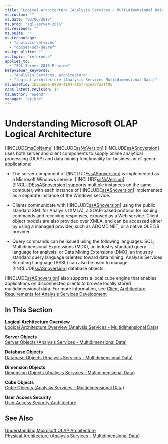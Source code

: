 ```yaml
---
title: "Logical Architecture (Analysis Services - Multidimensional Data) | Microsoft Docs"
ms.custom: ""
ms.date: "03/06/2017"
ms.prod: "sql-server-2016"
ms.reviewer: ""
ms.suite: ""
ms.technology: 
  - "analysis-services"
  - "docset-sql-devref"
ms.tgt_pltfrm: ""
ms.topic: "reference"
applies_to: 
  - "SQL Server 2016 Preview"
helpviewer_keywords: 
  - "Analysis Services, architecture"
  - "logical architecture [Analysis Services Multidimensional Data]"
ms.assetid: 1b9cae0a-8990-4194-af5f-a1ea5f2aff06
caps.latest.revision: 14
ms.author: "owend"
manager: "erikre"
---
```

# Understanding Microsoft OLAP Logical Architecture
  [!INCLUDE[msCoName](../../../advanced-analytics/r-services/tutorials/includes/msconame-md.md)] [!INCLUDE[ssNoVersion](../../../advanced-analytics/r-services/includes/ssnoversion-md.md)] [!INCLUDE[ssASnoversion](../../../analysis-services/includes/ssasnoversion-md.md)] uses both server and client components to supply online analytical processing (OLAP) and data mining functionality for business intelligence applications:  
  
-   The server component of [!INCLUDE[ssASnoversion](../../../analysis-services/includes/ssasnoversion-md.md)] is implemented as a Microsoft Windows service. [!INCLUDE[ssNoVersion](../../../advanced-analytics/r-services/includes/ssnoversion-md.md)] [!INCLUDE[ssASnoversion](../../../analysis-services/includes/ssasnoversion-md.md)] supports multiple instances on the same computer, with each instance of [!INCLUDE[ssASnoversion](../../../analysis-services/includes/ssasnoversion-md.md)] implemented as a separate instance of the Windows service.  
  
-   Clients communicate with [!INCLUDE[ssASnoversion](../../../analysis-services/includes/ssasnoversion-md.md)] using the public standard XML for Analysis (XMLA), a SOAP-based protocol for issuing commands and receiving responses, exposed as a Web service. Client object models are also provided over XMLA, and can be accessed either by using a managed provider, such as ADOMD.NET, or a native OLE DB provider.  
  
-   Query commands can be issued using the following languages: SQL; Multidimensional Expressions (MDX), an industry standard query language for analysis; or Data Mining Extensions (DMX), an industry standard query language oriented toward data mining. Analysis Services Scripting Language (ASSL) can also be used to manage [!INCLUDE[ssASnoversion](../../../analysis-services/includes/ssasnoversion-md.md)] database objects.  
  
 [!INCLUDE[ssASnoversion](../../../analysis-services/includes/ssasnoversion-md.md)] also supports a local cube engine that enables applications on disconnected clients to browse locally stored multidimensional data. For more information, see [Client Architecture Requirements for Analysis Services Development](../../../analysis-services/multidimensional-models/olap-physical/client-architecture-requirements-for-analysis-services-development.md)  
  
## In This Section  
 **Logical Architecture Overview**  
 [Logical Architecture Overview &#40;Analysis Services - Multidimensional Data&#41;](../../../analysis-services/multidimensional-models/olap-logical/logical-architecture-overview-analysis-services-multidimensional-data.md)  
  
 **Server Objects**  
 [Server Objects &#40;Analysis Services - Multidimensional Data&#41;](../../../analysis-services/multidimensional-models/olap-logical/server-objects-analysis-services-multidimensional-data.md)  
  
 **Database Objects**  
 [Database Objects &#40;Analysis Services - Multidimensional Data&#41;](../../../analysis-services/multidimensional-models/olap-logical/database-objects-analysis-services-multidimensional-data.md)  
  
 **Dimension Objects**  
 [Dimension Objects &#40;Analysis Services - Multidimensional Data&#41;](../../../analysis-services/multidimensional-models-olap-logical-dimension-objects/dimension-objects-analysis-services-multidimensional-data.md)  
  
 **Cube Objects**  
 [Cube Objects &#40;Analysis Services - Multidimensional Data&#41;](../../../analysis-services/multidimensional-models-olap-logical-cube-objects/cube-objects-analysis-services-multidimensional-data.md)  
  
 **User Access Security**  
 [User Access Security Architecture](../Topic/User%20Access%20Security%20Architecture.md)  
  
## See Also  
 [Understanding Microsoft OLAP Architecture](../Topic/Understanding%20Microsoft%20OLAP%20Architecture.md)   
 [Physical Architecture &#40;Analysis Services - Multidimensional Data&#41;](../../../analysis-services/multidimensional-models/olap-physical/understanding-microsoft-olap-physical-architecture.md)  
  
  
